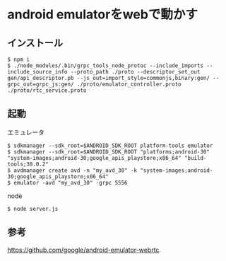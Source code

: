 # android emulatorをwebで動かす

## インストール

```
$ npm i
$ ./node_modules/.bin/grpc_tools_node_protoc --include_imports --include_source_info --proto_path ./proto --descriptor_set_out gen/api_descriptor.pb --js_out=import_style=commonjs,binary:gen/ --grpc_out=grpc_js:gen/ ./proto/emulator_controller.proto ./proto/rtc_service.proto
```

## 起動

エミュレータ
```
$ sdkmanager --sdk_root=$ANDROID_SDK_ROOT platform-tools emulator
$ sdkmanager --sdk_root=$ANDROID_SDK_ROOT "platforms;android-30" "system-images;android-30;google_apis_playstore;x86_64" "build-tools;30.0.2"
$ avdmanager create avd -n "my_avd_30" -k "system-images;android-30;google_apis_playstore;x86_64"
$ emulator -avd "my_avd_30" -grpc 5556
```

node
```
$ node server.js
```

## 参考

https://github.com/google/android-emulator-webrtc
